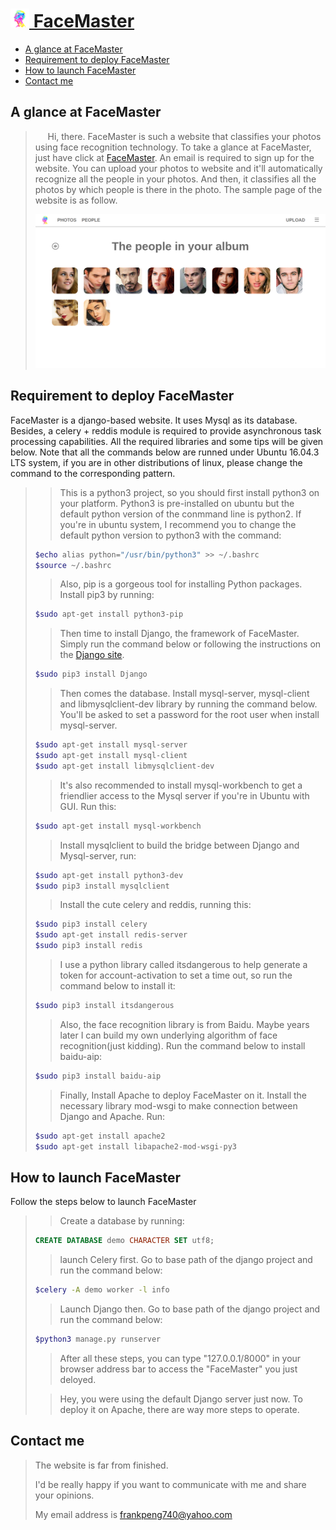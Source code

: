 # [<img src="welcome/static/images/tubiao.png" width="30"> FaceMaster](http://123.206.213.40/)
* [A glance at FaceMaster](#a-glance-at-facemaster)
* [Requirement to deploy FaceMaster](#requirement-to-deploy-facemaster)
* [How to launch FaceMaster](#how-to-launch-facemaster)
* [Contact me](#contact-me)

## A glance at FaceMaster
>&nbsp;&nbsp;&nbsp;&nbsp;&nbsp;Hi, there. FaceMaster is such a website that classifies your photos using face recognition technology. To take a glance at FaceMaster, just have click at [FaceMaster](http://123.206.213.40/). An email is required to sign up for the website. You can upload your photos to website and it'll automatically recognize all the people in your photos. And then, it classifies all the photos by which people is there in the photo. The sample page of the website is as follow.
>
>[<img src="sample.png">](http://123.206.213.40/)
## Requirement to deploy FaceMaster
FaceMaster is a django-based website. It uses Mysql as its database. Besides, a celery + reddis module is required to provide asynchronous task processing capabilities. All the required libraries and some tips will be given below. Note that all the commands below are runned under Ubuntu 16.04.3 LTS system, if you are in other distributions of linux, please change the command to the corresponding pattern.
>>This is a python3 project, so you should first install python3 on your platform. Python3 is pre-installed on ubuntu but the default python version of the conmmand line is python2. If you're in ubuntu system, I recommend you to change the default python version to python3 with the command:
>```bash
>$echo alias python="/usr/bin/python3" >> ~/.bashrc
>$source ~/.bashrc
>```
>>Also, pip is a gorgeous tool for installing Python packages. Install pip3 by running:
>```bash
>$sudo apt-get install python3-pip
>```
>>Then time to install Django, the framework of FaceMaster. Simply run the command below or following the instructions on the [Django site](https://www.djangoproject.com/).
>```bash
>$sudo pip3 install Django
>```
>>Then comes the database. Install mysql-server, mysql-client and libmysqlclient-dev library by running the command below. You'll be asked to set a password for the root user when install mysql-server.
>```bash
>$sudo apt-get install mysql-server
>$sudo apt-get install mysql-client
>$sudo apt-get install libmysqlclient-dev
>```
>>It's also recommended to install mysql-workbench to get a friendlier access to the Mysql server if you're in Ubuntu with GUI. Run this:
>```bash
>$sudo apt-get install mysql-workbench
>```
>>Install mysqlclient to build the bridge between Django and Mysql-server, run:
>```bash
>$sudo apt-get install python3-dev
>$sudo pip3 install mysqlclient
>```
>>Install the cute celery and reddis, running this:
>```bash
>$sudo pip3 install celery
>$sudo apt-get install redis-server
>$sudo pip3 install redis
>```
>>I use a python library called itsdangerous to help generate a token for account-activation to set a time out, so run the command below to install it:
>```bash
>$sudo pip3 install itsdangerous
>```
>>Also, the face recognition library is from Baidu. Maybe years later I can build my own underlying algorithm of face recognition(just kidding). Run the command below to install baidu-aip:
>```bash
>$sudo pip3 install baidu-aip
>```
>>Finally, Install Apache to deploy FaceMaster on it. Install the necessary library mod-wsgi to make connection between Django and Apache. Run:
>```bash
>$sudo apt-get install apache2
>$sudo apt-get install libapache2-mod-wsgi-py3
>```
## How to launch FaceMaster
Follow the steps below to launch FaceMaster
>>Create a database by running:
>```SQL
>CREATE DATABASE demo CHARACTER SET utf8;
>```
>>launch Celery first. Go to base path of the django project and run the command below:
>```bash
>$celery -A demo worker -l info
>```
>>Launch Django then. Go to base path of the django project and run the command below:
>```bash
>$python3 manage.py runserver
>```
>>After all these steps, you can type "127.0.0.1/8000" in your browser address bar to access the "FaceMaster" you just deloyed.
>
>>Hey, you were using the default Django server just now. To deploy it on Apache, there are way more steps to operate.
## Contact me
>The website is far from finished. 
>
>I'd be really happy if you want to communicate with me and share your opinions.
>
>My email address is frankpeng740@yahoo.com
